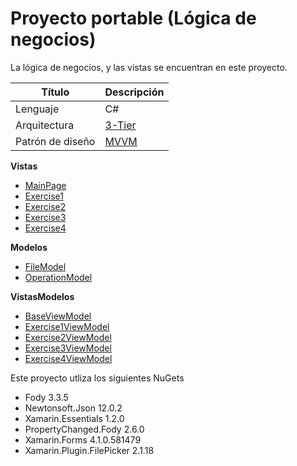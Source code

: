 # Proyecto portable (Lógica de negocios)

La lógica de negocios, y las vistas se encuentran en este proyecto.

|  Título  | Descripción |
| ------------- | ------------- |
| Lenguaje | C# |
| Arquitectura  | [3-Tier](https://docs.microsoft.com/en-us/windows/win32/cossdk/using-a-three-tier-architecture-model) |
| Patrón de diseño  | [MVVM](https://docs.microsoft.com/en-us/xamarin/xamarin-forms/enterprise-application-patterns/mvvm)  |

**Vistas**
- [MainPage](Views/MainPage.xaml)
- [Exercise1](Views/Exercise1.xaml)
- [Exercise2](Views/Exercise2.xaml)
- [Exercise3](Views/Exercise3.xaml)
- [Exercise4](Views/Exercise4.xaml)

**Modelos**
- [FileModel](Models/FileModel.cs)
- [OperationModel](Models/OperationModel.cs)

**VistasModelos**
- [BaseViewModel](ViewsModels/BaseViewModel.cs)
- [Exercise1ViewModel](ViewsModels/Exercise1ViewModel.cs)
- [Exercise2ViewModel](Views/Exercise2ViewModel.cs)
- [Exercise3ViewModel](Views/Exercise3ViewModel.cs)
- [Exercise4ViewModel](Views/Exercise4ViewModel.cs)

Este proyecto utliza los siguientes NuGets

- Fody 3.3.5
- Newtonsoft.Json 12.0.2
- Xamarin.Essentials 1.2.0
- PropertyChanged.Fody 2.6.0
- Xamarin.Forms 4.1.0.581479
- Xamarin.Plugin.FilePicker 2.1.18
